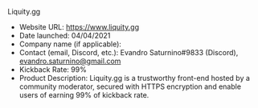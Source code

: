 Liquity.gg
- Website URL: https://www.liquity.gg
- Date launched: 04/04/2021
- Company name (if applicable): 
- Contact (email, Discord, etc.): Evandro Saturnino#9833 (Discord), evandro.saturnino@gmail.com
- Kickback Rate: 99%
- Product Description: Liquity.gg is a trustworthy front-end hosted by a community moderator, secured with HTTPS encryption and enable users of earning 99% of kickback rate.
